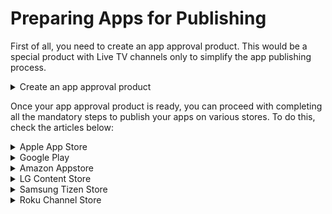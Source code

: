 # Preparing Apps for Publishing

First of all, you need to create an app approval product. This would be a special product with Live TV channels only to simplify the app publishing process.

<details>

<summary>Create an app approval product</summary>

1. In Content > Bundles, create an approval bundle with a limited number of channels, about 10 and be prepared to send legal papers for these channels. Publish the bundle.
2. Go to Inventory and create an approval product with this bundle, zero cost and significant subscription length, about a year or more. Publish it.
3. Go to Billing, create a test webshop and add this product therein.&#x20;
4. Go to Customer and create customers apple\_approval, google\_approval, etc. Give it a password like 1234.
5. Try to log in with these credentials and make sure it shows the defined content.

</details>

Once your app approval product is ready, you can proceed with completing all the mandatory steps to publish your apps on various stores. To do this, check the articles below:

<details>

<summary>Apple App Store</summary>

If you have not created your Apple Developer account yet, please see the following [article](https://docs.tvms.io/app-publishing/completing-the-prerequisites/registering-developer-accounts#apple-developer-account).

### Creating your app

To add a new app on App Store Connect you need to have an App ID created. The App ID will be created by our development team. Once it is created, you can continue and [create a new app](https://help.apple.com/app-store-connect/#/dev2cd126805) on the App Store Connect. We support iOS and tvOS platforms on the App Store.

### Preparing your app for publishing

After you have created your app on App Store Connect, you can upload its information such as name, description, keywords, graphics, etc. Next, we'll describe only the mandatory steps you need to complete in order to submit your app for review.

You can start with the iOS and/or tvOS app version information. Here you'll need to provide:

* App screenshots
* Description
* Keywords
* Support URL
* Copyright

Also, you'll need to provide App Review information:

* Sign-in information
* Contact information

All these items should be intuitive, but if you have questions, you can click on the hint icon next to each of these items in the App Store Connect to read more. You can find all graphics requirements in our [article here](https://docs.tvms.io/app-publishing/completing-the-prerequisites/store-requirements#app-store).

Next, find the **General** section in the side menu on the left and complete the following:

**App Information**

* Set up Content Rights
* Set Age Rating
* Select the category for your app. Select **Entertainment** as the primary category.

**Pricing and Availability**

* Select the price. Most likely you are going to sell a service, but not the app itself. If so, select **Free**.
* By default, your app will be available in all available regions. If you want to change it, you can do it in the **Availability** section.

**App Privacy**

* Add your Privacy Policy URL

</details>

<details>

<summary>Google Play</summary>

If you have not created your Google Play Developer account yet, please see the following [article](https://docs.tvms.io/app-publishing/completing-the-prerequisites/registering-developer-accounts#google-play-developer-account).

### Creating your app

This [manual](https://support.google.com/googleplay/android-developer/answer/9859152?hl=en\&ref_topic=7072031) describes app creation at Google Play. Just follow the steps and you'll create your app. When creating your app, choose _App_ and _Free_.

### Preparing your app for publishing

After you’ve created your app, you can start setting it up. You need to complete the [initial setup](https://support.google.com/googleplay/android-developer/answer/9859454?hl=en). This setup includes completing the **App content** section and providing store listing details.

**App content**

The **App content** page is where you provide and manage the information Google needs to ensure that your app is safe for its intended users, is compliant with [Google Play Policies](https://play.google.com/about/developer-content-policy/), and satisfies legal requirements. Here you need to complete:

* Privacy policy Provide a URL to your Privacy policy.
* App access Here you need to provide Google Play Review Team with access to your app. To do this, select **All or some functionality is restricted** and add new instructions to log in to the app.
* Ads Select **No, my app does not contain ads**.
* Content rating Here you need to complete the content rating questionnaire to receive official content ratings for your app. Click **Start**, enter your email, select the **Entertainment** category. Complete the questionnaire, click **Save**, then **Next**, and after it click **Submit**.
* Target audience Select the **18 and over** target age group and answer the question.
* News apps Select **No**.

If you need more info about the App content page, please see the following [manual](https://support.google.com/googleplay/android-developer/answer/9859455).

**App categorization and store listing details**

Next, you need to complete store settings and provide store listing details.

* Store settings Open the [Store settings](https://play.google.com/console/developers/app/store-settings) page. Here you need to select the **Entertainment** category for your app and enter your contact details. Optionally you can select one or multiple tags. Save the changes.
* Store listing Open the [Main store listing](https://play.google.com/console/developers/app/main-store-listing) page. Here you need to provide app short description, app full description, and graphics. You can find all graphics requirements on the **Main store listing** page or at our [article here](https://docs.tvms.io/app-publishing/completing-the-prerequisites/store-requirements#google-play)

</details>

<details>

<summary>Amazon Appstore</summary>

This [manual](https://developer.amazon.com/docs/app-submission/publish-app-login-and-add-app.html#log-in-and-add-an-app) describes how to create an app on the Developer Portal. When adding a new app, choose **Android**.

After you’ve created your app, you can start setting it up. You need to complete all the tabs on the Developer Portal before you can submit your app for review to Amazon.

As you navigate from tab to tab, click **Save** to save your information. The information on each tab is not automatically saved when you go to another tab

Please find the [workflow map](https://developer.amazon.com/docs/app-submission/submitting-apps-to-amazon-appstore.html#publishing-overview) in the Amazon Appstore manual. It will guide you through the process. Click on the step you are currently working on and it will provide you with the details.

After you have submitted your app for review, it takes Amazon 1-2 weeks to review and approve your app to go live in the marketplace. You should be receiving an email once your app has gone through Amazon's submission process.

</details>

<details>

<summary>LG Content Store</summary>

If you have not created your LG Developer account yet, please see the following [article](https://docs.tvms.io/app-publishing/completing-the-prerequisites/registering-developer-accounts#lg-developer-account).

### Creating your app

To create an app, go to [LG Seller Lounge](http://seller.lgappstv.com/seller/guide/sellerRegistration.lge), sign in with your LG Developer account, and register a new app.

### Preparing your app for publishing

* **Upload the app for the pre-test** LG .ipk file from Mware is required here.
* **Upload graphics** If you don't have graphics, please see the following [article](https://docs.tvms.io/app-publishing/completing-the-prerequisites/store-requirements).
* **App submission details** Fill in your app submission details for the supported region, content, rating, etc.
* **App test details** Provide info to help app testing.

To find more info, please see **the** **App Management** section (pages 34-61) in the [LG Seller Lounge](http://gfts.lge.com/fts/gftsDownload.lge?biz_code=APP_STORE\&func_code=APP_PAPER\&file_path=/appstore/seller/guide/sellerlounge_user_guide_v11.5.zip) guide. The guide is available as a PDF file.

</details>

<details>

<summary>Samsung Tizen Store</summary>

If you have not created your Samsung Developer account yet, please see the following [article](https://docs.tvms.io/app-publishing/completing-the-prerequisites/registering-developer-accounts#samsung-developer-account).

### Creating your app

The next [manual](https://developer.samsung.com/smarttv/develop/distribute/seller-office/applications/registering-application.html) describes how to create an app on Samsung TV Seller Office. When creating an app, choose the **Tizen** app type.

### Preparing your app for publishing

After you’ve created your app, you can start setting it up. You'll need to provide the following information:

* **App UI Description** file according to [this guide](https://developer.samsung.com/smarttv/develop/distribute/launch-checklist/application-ui-description.html).
* App title and description in each of the supported languages,
* Contact information as an email address for VOC inquiries and notifications
* Test account credentials, vouchers, etc. (with enough credit to fully test the application on all selected platforms)

Also, you'll need to upload graphics that you should already have. If not, please find the graphics requirements in this [article](https://docs.tvms.io/app-publishing/completing-the-prerequisites/store-requirements).

To find more info, please see [Samsung's guide](https://developer.samsung.com/smarttv/develop/distribute/seller-office/applications/entering-application-information.html)

</details>

<details>

<summary>Roku Channel Store</summary>

If you have not created your Roku Developer account yet, please see the following [article](https://docs.tvms.io/app-publishing/completing-the-prerequisites/registering-developer-accounts#roku).

### Pre-publishing checklist

Before submitting a channel for publication, complete the following items:

* Create your Roku Developer account and verify your email address.
* Link a Roku device to your account.
* Fill out complete company info: name, address, phone, etc.
* Prepare the required [assets](https://docs.tvms.io/app-publishing/completing-the-prerequisites/store-requirements#roku-channel-store) for branding your channel.

When all these items are completed and you are ready to launch your Roku app, please contact our team and we'll do the needful.

</details>

